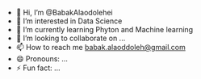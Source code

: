 - 👋 Hi, I’m @BabakAlaodolehei
- 👀 I’m interested in Data Science
- 🌱 I’m currently learning Phyton and Machine learning
- 💞️ I’m looking to collaborate on ...
- 📫 How to reach me babak.alaoddoleh@gmail.com
- 😄 Pronouns: ...
- ⚡ Fun fact: ...

<!---
BabakAlaodolehei/BabakAlaodolehei is a ✨ special ✨ repository because its `README.md` (this file) appears on your GitHub profile.
You can click the Preview link to take a look at your changes.
--->
